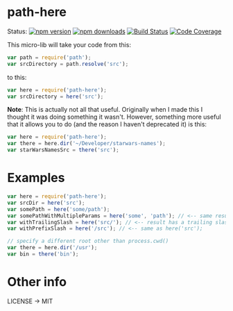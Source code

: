 # path-here

Status:
[![npm version](https://img.shields.io/npm/v/path-here.svg?style=flat-square)](https://www.npmjs.org/package/path-here)
[![npm downloads](https://img.shields.io/npm/dm/path-here.svg?style=flat-square)](http://npm-stat.com/charts.html?package=path-here&from=2015-08-01)
[![Build Status](https://img.shields.io/travis/kentcdodds/path-here.svg?style=flat-square)](https://travis-ci.org/kentcdodds/path-here)
[![Code Coverage](https://img.shields.io/codecov/c/github/kentcdodds/path-here.svg?style=flat-square)](https://codecov.io/github/kentcdodds/path-here)

This micro-lib will take your code from this:

```javascript
var path = require('path');
var srcDirectory = path.resolve('src');
```

to this:

```javascript
var here = require('path-here');
var srcDirectory = here('src');
```

**Note**: This is actually not all that useful. Originally when I made this I thought it was doing something it wasn't. However, something more useful that it allows you to do (and the reason I haven't deprecated it) is this:

```javascript
var here = require('path-here');
var there = here.dir('~/Developer/starwars-names');
var starWarsNamesSrc = there('src');
```

# Examples

```javascript
var here = require('path-here');
var srcDir = here('src');
var somePath = here('some/path');
var somePathWithMultipleParams = here('some', 'path'); // <-- same result as previous
var withTrailingSlash = here('src/'); // <-- result has a trailing slash
var withPrefixSlash = here('/src'); // <-- same as here('src');

// specify a different root other than process.cwd()
var there = here.dir('/usr');
var bin = there('bin');
```

# Other info

LICENSE -> MIT

